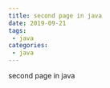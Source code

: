 ```yaml
---
title: second page in java
date: 2019-09-21
tags:
 - java
categories:
 - java
---
```


second page in java
